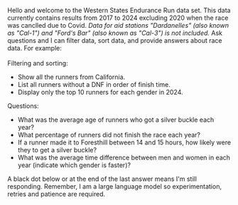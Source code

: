 Hello and welcome to the Western States Endurance Run data set.  This data currently contains results from 2017 to 2024 excluding 2020 when the race was canclled due to Covid. *Data for aid stations "Dardanelles" (also known as "Cal-1") and "Ford's Bar" (also known as "Cal-3") is not included.* Ask questions and I can filter data, sort data, and provide answers about race data. For example:
<br>
<br>
Filtering and sorting:
* Show all the runners from California.<br>
* List all runners without a DNF in order of finish time.<br>
* Display only the top 10 runners for each gender in 2024.<br>

Questions:
* What was the average age of runners who got a silver buckle each year?<br>
* What percentage of runners did not finish the race each year?<br>
* If a runner made it to Foresthill between 14 and 15 hours, how likely were they to get a silver buckle?
* What was the average time difference between men and women in each year (indicate which gender is faster)?<br>

A black dot below or at the end of the last answer means I'm still responding. Remember, I am a large language model so experimentation, retries and patience are required. 



